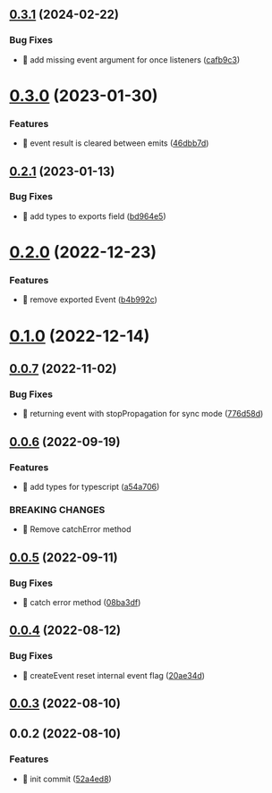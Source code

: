 ## [0.3.1](https://github.com/mjancarik/esmj-emitter/compare/v0.3.0...v0.3.1) (2024-02-22)


### Bug Fixes

* 🐛 add missing event argument for once listeners ([cafb9c3](https://github.com/mjancarik/esmj-emitter/commit/cafb9c3adca4b5b63922dc1fa4efe99a94fb35a2))



# [0.3.0](https://github.com/mjancarik/esmj-emitter/compare/v0.2.1...v0.3.0) (2023-01-30)


### Features

* 🎸 event result is cleared between emits ([46dbb7d](https://github.com/mjancarik/esmj-emitter/commit/46dbb7dad6422f8d6bfc1eb5d81d5f0bbf1947d6))



## [0.2.1](https://github.com/mjancarik/esmj-emitter/compare/v0.2.0...v0.2.1) (2023-01-13)


### Bug Fixes

* 🐛 add types to exports field ([bd964e5](https://github.com/mjancarik/esmj-emitter/commit/bd964e52f5f252907745d28ef64875f62c8c487a))



# [0.2.0](https://github.com/mjancarik/esmj-emitter/compare/v0.1.0...v0.2.0) (2022-12-23)


### Features

* 🎸 remove exported Event ([b4b992c](https://github.com/mjancarik/esmj-emitter/commit/b4b992ce6e17a842bef2bd552a09ffd1dd89db98))



# [0.1.0](https://github.com/mjancarik/esmj-emitter/compare/v0.0.7...v0.1.0) (2022-12-14)



## [0.0.7](https://github.com/mjancarik/esmj-emitter/compare/v0.0.6...v0.0.7) (2022-11-02)


### Bug Fixes

* 🐛 returning event with stopPropagation for sync mode ([776d58d](https://github.com/mjancarik/esmj-emitter/commit/776d58dfda2cfb653ccfb018828cfab70c5bd64d))



## [0.0.6](https://github.com/mjancarik/esmj-emitter/compare/v0.0.5...v0.0.6) (2022-09-19)


### Features

* 🎸 add types for typescript ([a54a706](https://github.com/mjancarik/esmj-emitter/commit/a54a706e6910f996dcd06506de399cc211d348db))


### BREAKING CHANGES

* 🧨 Remove catchError method



## [0.0.5](https://github.com/mjancarik/esmj-emitter/compare/v0.0.4...v0.0.5) (2022-09-11)


### Bug Fixes

* 🐛 catch error method ([08ba3df](https://github.com/mjancarik/esmj-emitter/commit/08ba3df4f273d1b75d79a4411987c4e24a4658d0))



## [0.0.4](https://github.com/mjancarik/esmj-emitter/compare/v0.0.3...v0.0.4) (2022-08-12)


### Bug Fixes

* 🐛 createEvent reset internal event flag ([20ae34d](https://github.com/mjancarik/esmj-emitter/commit/20ae34dcea1e8064c589fdc46a5d787dd734e03f))



## [0.0.3](https://github.com/mjancarik/esmj-emitter/compare/v0.0.2...v0.0.3) (2022-08-10)



## 0.0.2 (2022-08-10)


### Features

* 🎸 init commit ([52a4ed8](https://github.com/mjancarik/esmj-emitter/commit/52a4ed8a0fba5fc175a770f8d7fa96a60991a4e5))



